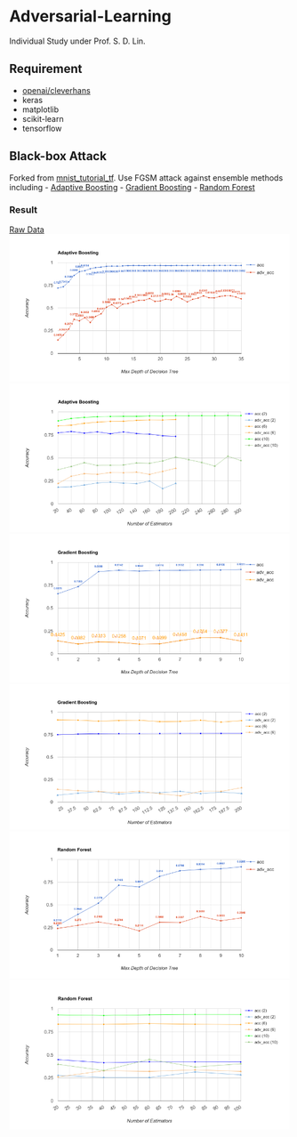 # Adversarial-Learning
Individual Study under Prof. S. D. Lin.

## Requirement
- [openai/cleverhans](https://github.com/openai/cleverhans)
- keras
- matplotlib
- scikit-learn
- tensorflow

## Black-box Attack
Forked from [mnist_tutorial_tf](https://github.com/openai/cleverhans/blob/master/tutorials/mnist_tutorial_tf.md). Use FGSM attack against ensemble methods including
    - [Adaptive Boosting](http://scikit-learn.org/stable/modules/generated/sklearn.ensemble.AdaBoostClassifier.html#sklearn.ensemble.AdaBoostClassifier)
    - [Gradient Boosting](http://scikit-learn.org/stable/modules/generated/sklearn.ensemble.GradientBoostingClassifier.html#sklearn.ensemble.GradientBoostingClassifier)
    - [Random Forest](http://scikit-learn.org/stable/modules/generated/sklearn.ensemble.RandomForestClassifier.html#sklearn.ensemble.RandomForestClassifier)

### Result
[Raw Data](https://docs.google.com/spreadsheets/d/1JOjMBLfvOUO2KTs3KoKVAsflTY2UgGV9KIjrm5FAA5Q/pubhtml)
<img src="https://github.com/frankyjuang/Adversarial-Learning/blob/master/chart/adaboost_acc_dep.png?raw=true" alt="Adaptive Boosting Accuracy-Max_Depth">
<img src="https://github.com/frankyjuang/Adversarial-Learning/blob/master/chart/adaboost_acc_est.png?raw=true" alt="Adaptive Boosting Accuracy-N_Estimators">
<img src="https://github.com/frankyjuang/Adversarial-Learning/blob/master/chart/gradboost_acc_dep.png?raw=true" alt="Gradient Boosting Accuracy-Max_Depth">
<img src="https://github.com/frankyjuang/Adversarial-Learning/blob/master/chart/gradboost_acc_est.png?raw=true" alt="Gradient oosting Accuracy-N_Estimators">
<img src="https://github.com/frankyjuang/Adversarial-Learning/blob/master/chart/randforest_acc_dep.png?raw=true" alt="Random Forest Accuracy-Max_Depth">
<img src="https://github.com/frankyjuang/Adversarial-Learning/blob/master/chart/randforest_acc_est.png?raw=true" alt="Random Forest Accuracy-N_Estimators">

